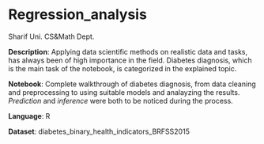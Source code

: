 # Regression_analysis

Sharif Uni. CS&Math Dept.

**Description**: Applying data scientific methods on realistic data and tasks, has always been of high importance in the field. Diabetes diagnosis, which is the main task of the notebook, is categorized in the explained topic.<br/>

**Notebook**: Complete walkthrough of diabetes diagnosis, from data cleaning and preprocessing to using suitable models and analayzing the results. *Prediction* and *inference* were both to be noticed during the process. <br/>

**Language**: R

**Dataset**: diabetes_binary_health_indicators_BRFSS2015
